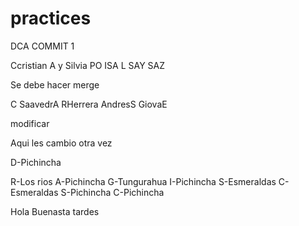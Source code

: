 # practices
DCA COMMIT 1

Ccristian A y Silvia PO
ISA L 
SAY SAZ

Se debe hacer merge

C SaavedrA
RHerrera
AndresS
GiovaE

modificar 

Aqui les 
cambio otra vez

D-Pichincha

R-Los rios
A-Pichincha
G-Tungurahua
I-Pichincha
S-Esmeraldas
C-Esmeraldas
S-Pichincha
C-Pichincha


Hola 
Buenasta tardes